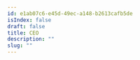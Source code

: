 ```yaml
---
id: e1ab07c6-e45d-49ec-a148-b2613cafb5de
isIndex: false
draft: false
title: CEO
description: ""
slug: ""
---
```

